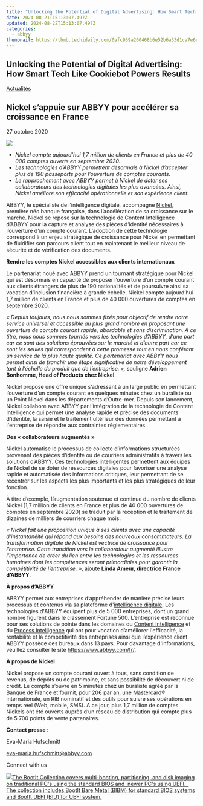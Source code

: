 ```yaml
---
title: "Unlocking the Potential of Digital Advertising: How Smart Tech Like Cookiebot Powers Results"
date: 2024-08-21T15:13:07.497Z
updated: 2024-08-22T15:13:07.497Z
categories:
  - abbyy
thumbnail: https://thmb.techidaily.com/0afc969a260468b6e52b6a33d1ca7e6eed63bd07ec976231956f9d4e1713d1ee.jpg
---
```


## Unlocking the Potential of Digital Advertising: How Smart Tech Like Cookiebot Powers Results

[Actualités](https://tools.techidaily.com/abbyy/products/)

## Nickel s’appuie sur ABBYY pour accélérer sa croissance en France

27 octobre 2020

![](https://content.abbyy.com/-/media/project/abbyy/abbyy/branchtemplates/shutterstock_1272462163_1296-x-729.jpg?h=729&iar=0&w=1296)

* _Nickel compte aujourd’hui 1,7 million de clients en France et plus de 40 000 comptes ouverts en septembre 2020._
* _Les technologies d’ABBYY permettent désormais à Nickel d’accepter plus de 190 passeports pour l’ouverture de comptes courants._
* _Le rapprochement avec ABBYY permet à Nickel de doter ses collaborateurs des technologies digitales les plus avancées. Ainsi, Nickel améliore son efficacité opérationnelle et son expérience client._

ABBYY, le spécialiste de l’intelligence digitale, accompagne [Nickel,](https://nickel.eu/fr) première néo banque française, dans l’accélération de sa croissance sur le marché. Nickel se repose sur la technologie de Content Intelligence d’ABBYY pour la capture et analyse des pièces d’identité nécessaires à l’ouverture d’un compte courant. L’adoption de cette technologie correspond à un enjeu stratégique de croissance pour Nickel en permettant de fluidifier son parcours client tout en maintenant le meilleur niveau de sécurité et de vérification des documents.

**Rendre les comptes Nickel accessibles aux clients internationaux**

Le partenariat noué avec ABBYY prend un tournant stratégique pour Nickel qui est désormais en capacité de proposer l’ouverture d’un compte courant aux clients étrangers de plus de 190 nationalités et de poursuivre ainsi sa vocation d’inclusion financière à grande échelle. Nickel compte aujourd’hui 1,7 million de clients en France et plus de 40 000 ouvertures de comptes en septembre 2020.

_« Depuis toujours, nous nous sommes fixés pour objectif de rendre notre service universel et accessible au plus grand nombre en proposant une ouverture de compte courant rapide, abordable et sans discrimination. À ce titre, nous nous sommes tournés vers les technologies d’ABBYY, d’une part car ce sont des solutions éprouvées sur le marché et d’autre part car ce sont les seules qui correspondent à cette promesse tout en nous conférant un service de la plus haute qualité. Ce partenariat avec ABBYY nous permet ainsi de franchir une étape significative de notre développement tant à l’échelle du produit que de l’entreprise. »,_ souligne **Adrien Bonhomme, Head of Products chez Nickel**.

Nickel propose une offre unique s’adressant à un large public en permettant l’ouverture d’un compte courant en quelques minutes chez un buraliste ou un Point Nickel dans les départements d’Outre-mer. Depuis son lancement, Nickel collabore avec ABBYY par l’intégration de la technologie de Content Intelligence qui permet une analyse rapide et précise des documents d'identité, la saisie et le traitement ultérieur des données permettant à l'entreprise de répondre aux contraintes réglementaires.

**Des « collaborateurs augmentés »**

Nickel automatise le processus de collecte d’informations structurées provenant des pièces d’identité ou de courriers administratifs à travers les solutions d’ABBYY. Ces technologies intelligentes permettent aux équipes de Nickel de se doter de ressources digitales pour favoriser une analyse rapide et automatisée des informations critiques, leur permettant de se recentrer sur les aspects les plus importants et les plus stratégiques de leur fonction.

À titre d’exemple, l’augmentation soutenue et continue du nombre de clients Nickel (1,7 million de clients en France et plus de 40 000 ouvertures de comptes en septembre 2020) se traduit par la réception et le traitement de dizaines de milliers de courriers chaque mois.

_« Nickel fait une proposition unique à ses clients avec une capacité d’instantanéité qui répond aux besoins des nouveaux consommateurs. La transformation digitale de Nickel est vectrice de croissance pour l’entreprise. Cette transition vers le collaborateur augmenté illustre l’importance de créer du lien entre les technologies et les ressources humaines dont les compétences seront primordiales pour garantir la compétitivité de l’entreprise. »_, ajoute **Linda Ameur, directrice France d’ABBYY**.

**À propos d’ABBYY**

ABBYY permet aux entreprises d’appréhender de manière précise leurs processus et contenus via sa plateforme d'[intelligence digitale](https://tools.techidaily.com/abbyy/products/). Les technologies d'ABBYY équipent plus de 5 000 entreprises, dont un grand nombre figurent dans le classement Fortune 500\. L’entreprise est reconnue pour ses solutions de pointe dans les domaines du [Content Intelligence](https://tools.techidaily.com/abbyy/products/) et du [Process Intelligence](https://tools.techidaily.com/abbyy/products/) qui ont pour vocation d’améliorer l'efficacité, la rentabilité et la compétitivité des entreprises ainsi que l’expérience client. ABBYY possède des bureaux dans 13 pays. Pour davantage d'informations, veuillez consulter le site <https://www.abbyy.com/fr/>.

**À propos de Nickel**

Nickel propose un compte courant ouvert à tous, sans condition de revenus, de dépôts ou de patrimoine, et sans possibilité de découvert ni de crédit. Le compte s’ouvre en 5 minutes chez un buraliste agréé par la Banque de France et fournit, pour 20€ par an, une Mastercard® internationale, un RIB nominatif et des outils pour suivre ses opérations en temps réel (Web, mobile, SMS). A ce jour, plus 1,7 million de comptes Nickels ont été ouverts auprès d’un réseau de distribution qui compte plus de 5 700 points de vente partenaires.

**Contact presse :**

Eva-Maria Hufschmitt

[eva-maria.hufschmitt@abbyy.com](https://tools.techidaily.com/abbyy/products/)

Connect with us

<ins class="adsbygoogle"
     style="display:block"
     data-ad-format="autorelaxed"
     data-ad-client="ca-pub-7571918770474297"
     data-ad-slot="1223367746"></ins>



<ins class="adsbygoogle"
     style="display:block"
     data-ad-client="ca-pub-7571918770474297"
     data-ad-slot="8358498916"
     data-ad-format="auto"
     data-full-width-responsive="true"></ins>

<!-- affiliate ads begin -->
<a href="https://secure.2checkout.com/order/checkout.php?PRODS=45152810&QTY=1&AFFILIATE=108875&CART=1"> <img src="https://secure.avangate.com/images/merchant/842ca578342915ccb8ae069595ba7233/products/copy_bootit-ss1_178x139.jpg" border="0">The BootIt Collection covers multi-booting, partitioning, and disk imaging on traditional PC's using the standard BIOS and  newer PC's using UEFI.   The collection includes BootIt Bare Metal (BIBM) for standard BIOS systems and BootIt UEFI (BIU) for UEFI system. 
</a>
<!-- affiliate ads end -->